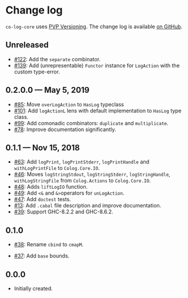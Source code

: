 # Change log

`co-log-core` uses [PVP Versioning][1].
The change log is available [on GitHub][2].

## Unreleased

* [#122](https://github.com/kowainik/co-log/issues/122):
  Add the `separate` combinator.
* [#139](https://github.com/kowainik/co-log/issues/139):
  Add (unrepresentable) `Functor` instance for `LogAction` with the custom type-error.

## 0.2.0.0 — May 5, 2019

* [#85](https://github.com/kowainik/co-log/issues/85):
  Move `overLogAction` to `HasLog` typeclass
* [#101](https://github.com/kowainik/co-log/issues/101):
  Add `logActionL` lens with default implementation to `HasLog` type class.
* [#99](https://github.com/kowainik/co-log/issues/99):
  Add comonadic combinators: `duplicate` and `multiplicate`.
* [#78](https://github.com/kowainik/co-log/issues/78):
  Improve documentation significantly.

## 0.1.1 — Nov 15, 2018

* [#63](https://github.com/kowainik/co-log/issues/63):
  Add `logPrint`, `logPrintStderr`, `logPrintHandle` and `withLogPrintFile` to `Colog.Core.IO`.
* [#46](https://github.com/kowainik/co-log/issues/46):
  Moves `logStringStdout`, `logStringStderr`, `logStringHandle`,
  `withLogStringFile` from `Colog.Actions` to `Colog.Core.IO`.
* [#48](https://github.com/kowainik/co-log/issues/48):
  Adds `liftLogIO` function.
* [#49](https://github.com/kowainik/co-log/issues/49):
  Add `<&` and `&>`operators for `unLogAction`.
* [#47](https://github.com/kowainik/co-log/issues/47):
  Add `doctest` tests.
* [#13](https://github.com/kowainik/co-log/issues/13):
  Add `.cabal` file description and improve documentation.
* [#39](https://github.com/kowainik/co-log/issues/39):
  Support GHC-8.2.2 and GHC-8.6.2.

## 0.1.0

* [#38](https://github.com/kowainik/co-log/issues/38):
  Rename `cbind` to `cmapM`.

* [#37](https://github.com/kowainik/co-log/issues/37):
  Add `base` bounds.

## 0.0.0

* Initially created.

[1]: https://pvp.haskell.org
[2]: https://github.com/kowainik/co-log/releases
